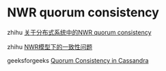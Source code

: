# NWR quorum consistency

zhihu [关于分布式系统中的NWR quorum consistency](https://zhuanlan.zhihu.com/p/138806042)

zhihu [NWR模型下的一致性问题](https://zhuanlan.zhihu.com/p/99358806)

geeksforgeeks [Quorum Consistency in Cassandra](https://www.geeksforgeeks.org/quorum-consistency-in-cassandra/)

